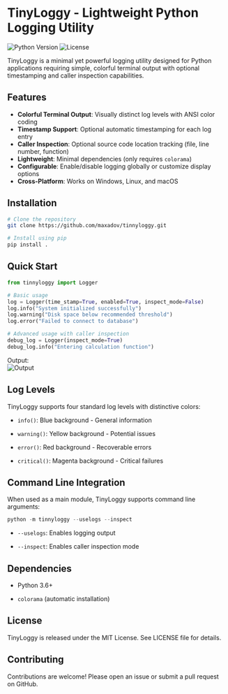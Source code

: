 # TinyLoggy - Lightweight Python Logging Utility

![Python Version](https://img.shields.io/badge/python-3.6%2B-blue)
![License](https://img.shields.io/badge/license-MIT-green)

TinyLoggy is a minimal yet powerful logging utility designed for Python applications requiring simple, colorful terminal output with optional timestamping and caller inspection capabilities.

## Features

- **Colorful Terminal Output**: Visually distinct log levels with ANSI color coding
- **Timestamp Support**: Optional automatic timestamping for each log entry
- **Caller Inspection**: Optional source code location tracking (file, line number, function)
- **Lightweight**: Minimal dependencies (only requires `colorama`)
- **Configurable**: Enable/disable logging globally or customize display options
- **Cross-Platform**: Works on Windows, Linux, and macOS

## Installation

```bash
# Clone the repository
git clone https://github.com/maxadov/tinnyloggy.git

# Install using pip
pip install .
```

## Quick Start

```python 
from tinnyloggy import Logger

# Basic usage
log = Logger(time_stamp=True, enabled=True, inspect_mode=False)
log.info("System initialized successfully")
log.warning("Disk space below recommended threshold")
log.error("Failed to connect to database")

# Advanced usage with caller inspection
debug_log = Logger(inspect_mode=True)
debug_log.info("Entering calculation function")
```

Output:  
![Output](https://i.imgur.com/Kic2Iz8.png)

## Log Levels

TinyLoggy supports four standard log levels with distinctive colors:

- `info()`: Blue background - General information

- `warning()`: Yellow background - Potential issues

- `error()`: Red background - Recoverable errors

- `critical()`: Magenta background - Critical failures


## Command Line Integration

When used as a main module, TinyLoggy supports command line arguments:

```python 
python -m tinnyloggy --uselogs --inspect
```

- `--uselogs`: Enables logging output

- `--inspect`: Enables caller inspection mode


## Dependencies

- Python 3.6+

- `colorama` (automatic installation)

## License

TinyLoggy is released under the MIT License. See LICENSE file for details.

## Contributing 

Contributions are welcome! Please open an issue or submit a pull request on GitHub.





